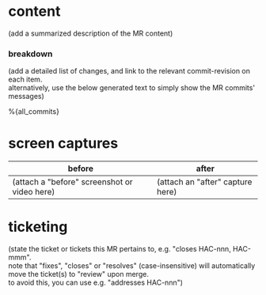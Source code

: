 # content

(add a summarized description of the MR content)


### breakdown

(add a detailed list of changes, and link to the relevant commit-revision on each item.  
alternatively, use the below generated text to simply show the MR commits' messages)

<!--
an auto-generated list of the MR commits.  if any commit titles include a type prefix
(e.g. "fix", "feat", "docs"), the list will be categorized by type.  
if you only see {all_commits} here but no text was generated, cancel and re-open the MR.
-->
%{all_commits}


# screen captures

| before                                       | after                            |
|----------------------------------------------|----------------------------------|
| (attach a "before" screenshot or video here) | (attach an "after" capture here) |


# ticketing

(state the ticket or tickets this MR pertains to, e.g. "closes HAC-nnn, HAC-mmm".  
note that "fixes", "closes" or "resolves" (case-insensitive) will automatically
move the ticket(s) to "review" upon merge.  
to avoid this, you can use e.g. "addresses HAC-nnn")
